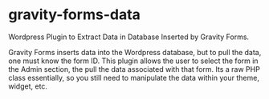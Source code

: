 gravity-forms-data
==================

Wordpress Plugin to Extract Data in Database Inserted by Gravity Forms. 

Gravity Forms inserts data into the Wordpress database, but to pull the data, one must know the form ID. 
This plugin allows the user to select the form in the Admin section, the pull the data associated with 
that form. Its a raw PHP class essentially, so you still need to manipulate the data within your theme, 
widget, etc.
